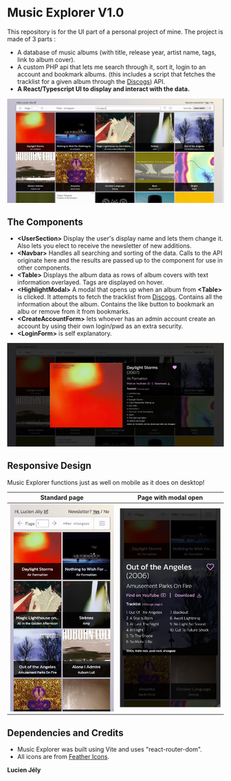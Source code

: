 # Music Explorer V1.0

This repository is for the UI part of a personal project of mine. The project is made of 3 parts : 
- A database of music albums (with title, release year, artist name, tags, link to album cover).
- A custom PHP api that lets me search through it, sort it, login to an account and bookmark albums.
    (this includes a script that fetches the tracklist for a given album through the [Discogs](https://www.discogs.com/)) API.
- **A React/Typescript UI to display and interact with the data.**

![A screenshot of a random page with album covers](./readme_media/musexp1.png)

## The Components

- **\<UserSection\>** Display the user's display name and lets them change it. Also lets you elect to receive the newsletter of new additions.
- **\<Navbar\>** Handles all searching and sorting of the data. Calls to the API originate here and the results are passed up to the <App /> component for use in other components.
- **\<Table\>** Displays the album data as rows of album covers with text information overlayed. Tags are displayed on hover.
- **\<HighlightModal\>** A modal that opens up when an album from **\<Table\>** is clicked. It attempts to fetch the tracklist from [Discogs](https://www.discogs.com/). Contains all the information about the album. Contains the like button to bookmark an albu or remove from it from bookmarks.
- **\<CreateAccountForm\>** lets whoever has an admin account create an account by using their own login/pwd as an extra security.
- **\<LoginForm\>** is self explanatory. 

![A screenshot of the highlight modal component displaying an album's title, release year, recording artist, tracklist, and tags](./readme_media/musexp3.png)

## Responsive Design

Music Explorer functions just as well on mobile as it does on desktop!

| Standard page | Page with modal open|
|--------------|---------------------|
|![Screenshot of music explorer on mobile](./readme_media/musexp-mobile.png)|![Screenshot of music explorer on mobile with a modal open](./readme_media/musexp-mobile3.png)|

## Dependencies and Credits

- Music Explorer was built using Vite and uses "react-router-dom".
- All icons are from [Feather Icons](https://feathericons.com/).


**Lucien Jély**
